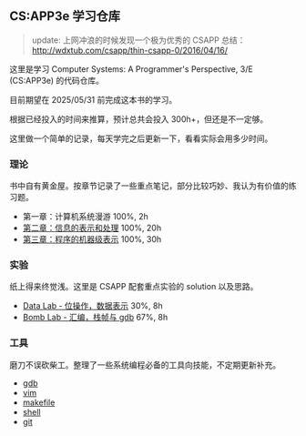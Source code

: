## CS:APP3e 学习仓库

> update: 
> 上网冲浪的时候发现一个极为优秀的 CSAPP 总结：http://wdxtub.com/csapp/thin-csapp-0/2016/04/16/

这里是学习 Computer Systems: A Programmer's Perspective, 3/E (CS:APP3e) 的代码仓库。

目前期望在 2025/05/31 前完成这本书的学习。

根据已经投入的时间来推算，预计总共会投入 300h+，但还是不一定够。

这里做一个简单的记录，每天学完之后更新一下，看看实际会用多少时间。

### 理论

书中自有黄金屋。按章节记录了一些重点笔记，部分比较巧妙、我认为有价值的练习题。

- 第一章：计算机系统漫游 100%, 2h
- [第二章：信息的表示和处理](./ch02/README.md) 100%, 20h
- [第三章：程序的机器级表示](./ch03/README.md) 100%, 30h

### 实验

纸上得来终觉浅。这里是 CSAPP 配套重点实验的 solution 以及思路。

- [Data Lab - 位操作，数据表示](./labs/datalab/) 30%, 8h
- [Bomb Lab - 汇编，栈帧与 gdb](./labs/bomblab/) 67%, 8h

### 工具

磨刀不误砍柴工。整理了一些系统编程必备的工具向技能，不定期更新补充。

- [gdb](./misc/gdb/)
- [vim](./misc/vim/)
- [makefile](./misc/makefile/)
- [shell](./misc/shell/)
- [git](./misc/git/)


